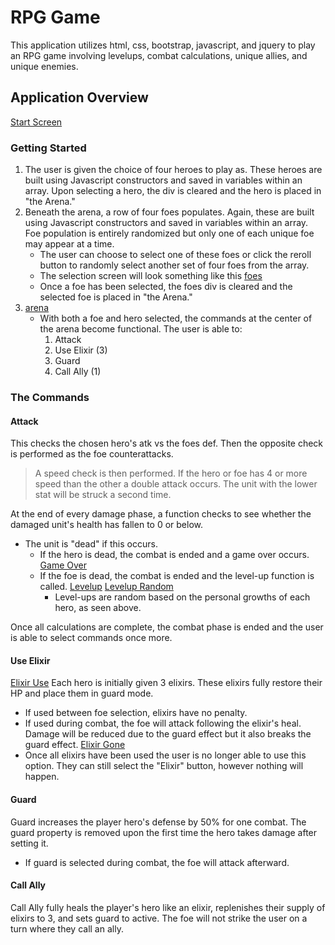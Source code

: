 # RPG Game
This application utilizes html, css, bootstrap, javascript, and jquery to play an RPG game involving levelups, combat calculations, unique allies, and unique enemies.

## Application Overview
[Start Screen](https://github.com/bshin19/bshin19.github.io/blob/master/global_assets/images/rpgstart.PNG)

### Getting Started
1. The user is given the choice of four heroes to play as. These heroes are built using Javascript constructors and saved in variables within an array. Upon selecting a hero, the div is cleared and the hero is placed in "the Arena." 
2. Beneath the arena, a row of four foes populates. Again, these are built using Javascript constructors and saved in variables within an array. Foe population is entirely randomized but only one of each unique foe may appear at a time. 
    * The user can choose to select one of these foes or click the reroll button to randomly select another set of four foes from the array.
    * The selection screen will look something like this [foes](https://github.com/bshin19/bshin19.github.io/blob/master/global_assets/images/rpgfoes.PNG)
    * Once a foe has been selected, the foes div is cleared and the selected foe is placed in "the Arena."
3. [arena](https://github.com/bshin19/bshin19.github.io/blob/master/global_assets/images/rpgarena.PNG)
    * With both a foe and hero selected, the commands at the center of the arena become functional. The user is able to:
        1. Attack
        2. Use Elixir (3)
        3. Guard
        4. Call Ally (1)

### The Commands

#### Attack
This checks the chosen hero's atk vs the foes def. Then the opposite check is performed as the foe counterattacks.
> A speed check is then performed. If the hero or foe has 4 or more speed than the other a double attack occurs. The unit with the lower stat will be struck a second time.

At the end of every damage phase, a function checks to see whether the damaged unit's health has fallen to 0 or below.
* The unit is "dead" if this occurs.
    * If the hero is dead, the combat is ended and a game over occurs.
    [Game Over](https://github.com/bshin19/bshin19.github.io/blob/master/global_assets/images/rpggameover.PNG)
    * If the foe is dead, the combat is ended and the level-up function is called.
    [Levelup](https://github.com/bshin19/bshin19.github.io/blob/master/global_assets/images/rpglevel.PNG)
    [Levelup Random](https://github.com/bshin19/bshin19.github.io/blob/master/global_assets/images/rpglevelrand.PNG)
        * Level-ups are random based on the personal growths of each hero, as seen above.

Once all calculations are complete, the combat phase is ended and the user is able to select commands once more.

#### Use Elixir
[Elixir Use](https://github.com/bshin19/bshin19.github.io/blob/master/global_assets/images/rpgelix.PNG)
Each hero is initially given 3 elixirs. These elixirs fully restore their HP and place them in guard mode.
* If used between foe selection, elixirs have no penalty.
* If used during combat, the foe will attack following the elixir's heal. Damage will be reduced due to the guard effect but it also breaks the guard effect.
[Elixir Gone](https://github.com/bshin19/bshin19.github.io/blob/master/global_assets/images/rpgelixout.PNG)
* Once all elixirs have been used the user is no longer able to use this option. They can still select the "Elixir" button, however nothing will happen.

#### Guard
Guard increases the player hero's defense by 50% for one combat. The guard property is removed upon the first time the hero takes damage after setting it.
* If guard is selected during combat, the foe will attack afterward.

#### Call Ally
Call Ally fully heals the player's hero like an elixir, replenishes their supply of elixirs to 3, and sets guard to active. The foe will not strike the user on a turn where they call an ally.